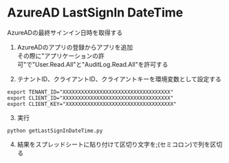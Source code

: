 # AzureAD LastSignIn DateTime
AzureADの最終サインイン日時を取得する

1. AzureADのアプリの登録からアプリを追加  
その際に"アプリケーションの許可"で"User.Read.All"と"AuditLog.Read.All"を許可する

2. テナントID、クライアントID、クライアントキーを環境変数として設定する  

```
export TENANT_ID="XXXXXXXXXXXXXXXXXXXXXXXXXXXXXXXXXXX"  
export CLIENT_ID="XXXXXXXXXXXXXXXXXXXXXXXXXXXXXXXXXXX"  
export CLIENT_KEY="XXXXXXXXXXXXXXXXXXXXXXXXXXXXXXXXXXX"  
```

3. 実行  

```
python getLastSignInDateTime.py  
```

4. 結果をスプレッドシートに貼り付けて区切り文字を;(セミコロン)で列を区切る

